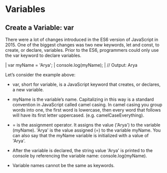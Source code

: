 # Variables

## Create a Variable: var
There were a lot of changes introduced in the ES6 version of JavaScript in 2015. One of the biggest changes was two new keywords, let and const, to create, or declare, variables. Prior to the ES6, programmers could only use the var keyword to declare variables.

| var myName = 'Arya';
| console.log(myName);
| // Output: Arya

Let’s consider the example above:

- var, short for variable, is a JavaScript keyword that creates, or declares, a new variable.

- myName is the variable’s name. Capitalizing in this way is a standard convention in JavaScript called camel casing. In camel casing you group words into one, the first word is lowercase, then every word that follows will have its first letter uppercased. (e.g. camelCaseEverything).

- = is the assignment operator. It assigns the value ('Arya') to the variable (myName).
'Arya' is the value assigned (=) to the variable myName. You can also say that the myName variable is initialized with a value of 'Arya'.

- After the variable is declared, the string value 'Arya' is printed to the console by referencing the variable name: console.log(myName).

- Variable names cannot be the same as keywords.